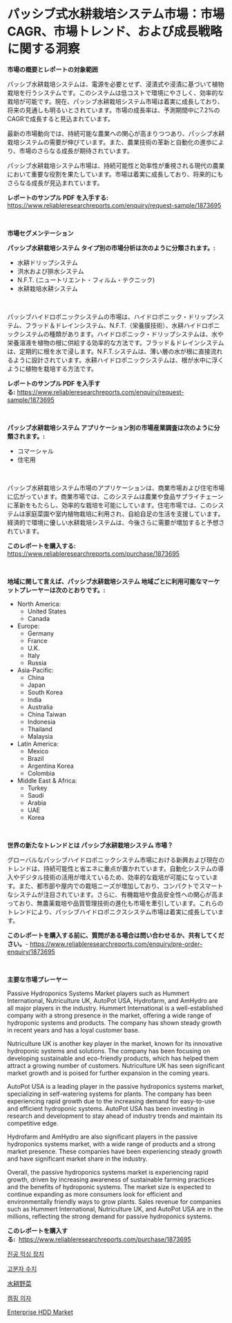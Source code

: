 <p><h1>パッシブ式水耕栽培システム市場：市場CAGR、市場トレンド、および成長戦略に関する洞察</h1></p><p><strong>市場の概要とレポートの対象範囲</strong></p>
<p><p>パッシブ水耕栽培システムは、電源を必要とせず、浸漬式や浸漬に基づいて植物栽培を行うシステムです。このシステムは低コストで環境にやさしく、効率的な栽培が可能です。現在、パッシブ水耕栽培システム市場は着実に成長しており、将来の見通しも明るいとされています。市場の成長率は、予測期間中に7.2%のCAGRで成長すると見込まれています。</p><p>最新の市場動向では、持続可能な農業への関心が高まりつつあり、パッシブ水耕栽培システムの需要が伸びています。また、農業技術の革新と自動化の進歩により、市場のさらなる成長が期待されています。</p><p>パッシブ水耕栽培システム市場は、持続可能性と効率性が重視される現代の農業において重要な役割を果たしています。市場は着実に成長しており、将来的にもさらなる成長が見込まれています。</p></p>
<p><strong>レポートのサンプル PDF を入手する:</strong> <a href="https://www.reliableresearchreports.com/enquiry/request-sample/1873695">https://www.reliableresearchreports.com/enquiry/request-sample/1873695</a></p>
<p>&nbsp;</p>
<p><strong>市場セグメンテーション</strong></p>
<p><strong>パッシブ水耕栽培システム タイプ別の市場分析は次のように分類されます。:</strong></p>
<p><ul><li>水耕ドリップシステム</li><li>洪水および排水システム</li><li>N.F.T. (ニュートリエント・フィルム・テクニック)</li><li>水耕栽培水耕システム</li></ul></p>
<p>&nbsp;</p>
<p><p>パッシブハイドロポニックシステムの市場は、ハイドロポニック・ドリップシステム、フラッド＆ドレインシステム、N.F.T.（栄養膜技術）、水耕ハイドロポニックシステムの種類があります。ハイドロポニック・ドリップシステムは、水や栄養溶液を植物の根に供給する効率的な方法です。フラッド＆ドレインシステムは、定期的に根を水で浸します。N.F.T.システムは、薄い層の水が根に直接流れるように設計されています。水耕ハイドロポニックシステムは、根が水中に浮くように植物を栽培する方法です。</p></p>
<p><strong>レポートのサンプル PDF を入手する:</strong>&nbsp;<a href="https://www.reliableresearchreports.com/enquiry/request-sample/1873695">https://www.reliableresearchreports.com/enquiry/request-sample/1873695</a></p>
<p>&nbsp;</p>
<p><strong> パッシブ水耕栽培システム アプリケーション別の市場産業調査は次のように分類されます。:</strong></p>
<p><ul><li>コマーシャル</li><li>住宅用</li></ul></p>
<p>&nbsp;</p>
<p><p>パッシブ水耕栽培システム市場のアプリケーションは、商業市場および住宅市場に広がっています。商業市場では、このシステムは農業や食品サプライチェーンに革新をもたらし、効率的な栽培を可能にしています。住宅市場では、このシステムは家庭菜園や室内植物栽培に利用され、自給自足の生活を支援しています。経済的で環境に優しい水耕栽培システムは、今後さらに需要が増加すると予想されています。</p></p>
<p><strong>このレポートを購入する:</strong>&nbsp; <a href="https://www.reliableresearchreports.com/purchase/1873695">https://www.reliableresearchreports.com/purchase/1873695</a></p>
<p>&nbsp;</p>
<p><strong>地域に関して言えば、パッシブ水耕栽培システム 地域ごとに利用可能なマーケットプレーヤーは次のとおりです。:</strong></p>
<p><ul>
    <li>
        North America:
        <ul>
            <li>United States</li>
            <li>Canada</li>
        </ul>
    </li>
    <li>
        Europe:
        <ul>
            <li>Germany</li>
            <li>France</li>
            <li>U.K.</li>
            <li>Italy</li>
            <li>Russia</li>
        </ul>
    </li>
    <li>
        Asia-Pacific:
        <ul>
            <li>China</li>
            <li>Japan</li>
            <li>South Korea</li>
            <li>India</li>
            <li>Australia</li>
            <li>China Taiwan</li>
            <li>Indonesia</li>
            <li>Thailand</li>
            <li>Malaysia</li>
        </ul>
    </li>
    <li>
        Latin America:
        <ul>
            <li>Mexico</li>
            <li>Brazil</li>
            <li>Argentina Korea</li>
            <li>Colombia</li>
        </ul>
    </li>
    <li>
        Middle East & Africa:
        <ul>
            <li>Turkey</li>
            <li>Saudi</li>
            <li>Arabia</li>
            <li>UAE</li>
            <li>Korea</li>
        </ul>
    </li>
    </ul></p>
<p>&nbsp;</p>
<p><strong>世界の新たなトレンドとは パッシブ水耕栽培システム 市場？</strong></p>
<p><p>グローバルなパッシブハイドロポニックシステム市場における新興および現在のトレンドは、持続可能性と省エネに重点が置かれています。自動化システムの導入やデジタル技術の活用が増えているため、効率的な栽培が可能になっています。また、都市部や屋内での栽培ニーズが増加しており、コンパクトでスマートなシステムが注目されています。さらに、有機栽培や食品安全性への関心が高まっており、無農薬栽培や品質管理技術の進化も市場を牽引しています。これらのトレンドにより、パッシブハイドロポニクスシステム市場は着実に成長しています。</p></p>
<p><strong>このレポートを購入する前に、質問がある場合は問い合わせるか、共有してください。</strong>- <a href="https://www.reliableresearchreports.com/enquiry/pre-order-enquiry/1873695">https://www.reliableresearchreports.com/enquiry/pre-order-enquiry/1873695</a></p>
<p>&nbsp;</p>
<p><strong>主要な市場プレーヤー</strong></p>
<p><p>Passive Hydroponics Systems Market players such as Hummert International, Nutriculture UK, AutoPot USA, Hydrofarm, and AmHydro are all major players in the industry. Hummert International is a well-established company with a strong presence in the market, offering a wide range of hydroponic systems and products. The company has shown steady growth in recent years and has a loyal customer base.</p><p>Nutriculture UK is another key player in the market, known for its innovative hydroponic systems and solutions. The company has been focusing on developing sustainable and eco-friendly products, which has helped them attract a growing number of customers. Nutriculture UK has seen significant market growth and is poised for further expansion in the coming years.</p><p>AutoPot USA is a leading player in the passive hydroponics systems market, specializing in self-watering systems for plants. The company has been experiencing rapid growth due to the increasing demand for easy-to-use and efficient hydroponic systems. AutoPot USA has been investing in research and development to stay ahead of industry trends and maintain its competitive edge.</p><p>Hydrofarm and AmHydro are also significant players in the passive hydroponics systems market, with a wide range of products and a strong market presence. These companies have been experiencing steady growth and have significant market share in the industry.</p><p>Overall, the passive hydroponics systems market is experiencing rapid growth, driven by increasing awareness of sustainable farming practices and the benefits of hydroponic systems. The market size is expected to continue expanding as more consumers look for efficient and environmentally friendly ways to grow plants. Sales revenue for companies such as Hummert International, Nutriculture UK, and AutoPot USA are in the millions, reflecting the strong demand for passive hydroponics systems.</p></p>
<p><strong>このレポートを購入する:</strong>&nbsp;&nbsp;<a href="https://www.reliableresearchreports.com/purchase/1873695">https://www.reliableresearchreports.com/purchase/1873695</a></p>
<p><p><a href="https://github.com/vsap75a286l/Market-Research-Report-List-1/blob/main/67531752425.md">진공 믹싱 장치</a></p><p><a href="https://medium.com/@cute_priencsss/%EB%8B%A4%EC%9D%8C-%EB%AC%B8%EC%9E%A5%EC%9D%84-%ED%95%9C%EA%B5%AD%EC%96%B4%EB%A1%9C-%EB%B2%88%EC%97%AD%ED%95%98%EC%8B%9C%EC%98%A4-%ED%8F%B4%EB%A6%AC%EB%A8%B8-%EC%88%98%EC%A7%80-%EC%8B%9C%EC%9E%A5-%EC%A7%80%ED%91%9C-%ED%95%B4%EB%8F%85-%EC%8B%9C%EC%9E%A5-%EC%A0%90%EC%9C%A0%EC%9C%A8-%ED%8A%B8%EB%A0%8C%EB%93%9C-%EB%B0%8F-%EC%84%B1%EC%9E%A5-%ED%8C%A8%ED%84%B4-59b39f9a932a">고분자 수지</a></p><p><a href="https://github.com/ppmazlotr77499/Market-Research-Report-List-1/blob/main/63891132792.md">水耕野菜</a></p><p><a href="https://medium.com/@kellylyncyh543964/%EC%BA%A0%ED%95%91-%EC%9D%98%EC%9E%90-%EC%8B%9C%EC%9E%A5-2031%EB%85%84%EA%B9%8C%EC%A7%80%EC%9D%98-%EB%8F%99%ED%96%A5-%EC%98%88%EC%B8%A1-%EB%B0%8F-%EA%B2%BD%EC%9F%81-%EB%B6%84%EC%84%9D-c0a0bdf7b92b">캠핑 의자</a></p><p><a href="https://issuu.com/reportprime-2/docs/enterprise-hdd-market-size-2030.pptx">Enterprise HDD Market</a></p></p>